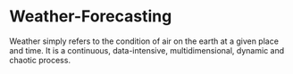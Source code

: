# Weather-Forecasting
Weather simply refers to the condition of air on the earth at a given place and time. It is a continuous, data-intensive, multidimensional, dynamic and chaotic process.
